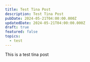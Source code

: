 ```yaml
---
title: Test Tina Post
description: Test Tina Post
pubDate: 2024-05-21T04:00:00.000Z
updatedDate: 2024-05-21T04:00:00.000Z
draft: true
featured: false
topics:
  - test
---
```


This is a test tina post
